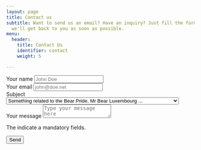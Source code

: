 ```yaml
---
layout: page
title: Contact us
subtitle: Want to send us an email? Have an inquiry? Just fill the form below and
  we'll get back to you as soon as possible.
menu:
  header:
    title: Contact Us
    identifier: contact
    weight: 5

---
```

<form name="contact" method="POST" data-netlify="true" class="ui form" data-netlify-recaptcha="true">
  <div class="field">
    <label for="name">Your name <i class="asterisk small red icon"></i></label>
    <input type="text" name="name" placeholder="John Doe" required>
  </div>
  <div class="field">
    <label for="email">Your email <i class="asterisk small red icon"></i></label>
    <input type="email" name="email" placeholder="john@doe.net" required>
  </div>
  <div class="field">
    <label for="subjet">Subject <i class="asterisk small red icon"></i></label>
    <select name="subjet" class="ui selection dropdown">
      <option value="mrbear">Something related to the Bear Pride, Mr Bear Luxembourg ...</option>
      <option value="events">Something about the events in Luxembourg</option>
      <option value="non-profit">Something about the non-profit internal work</option>
      <option value="legal">I'm a lawyer or assimilated and I need to get in touch with the representant</option>
      <option value="others">Something else...</option>
    </select>
  </div>
  <div class="field">
    <label for="message">Your message <i class="asterisk small red icon"></i></label>
    <textarea name="message" placeholder="Type your message here" required></textarea>
  </div>
  <div data-netlify-recaptcha="true"></div>
  <p>The <i class="asterisk small red icon"></i>indicate a mandatory fields.</p>
  <button class="ui right blue labeled icon button" type="submit">Send <i class="paper plane icon"></i></button>
</form>